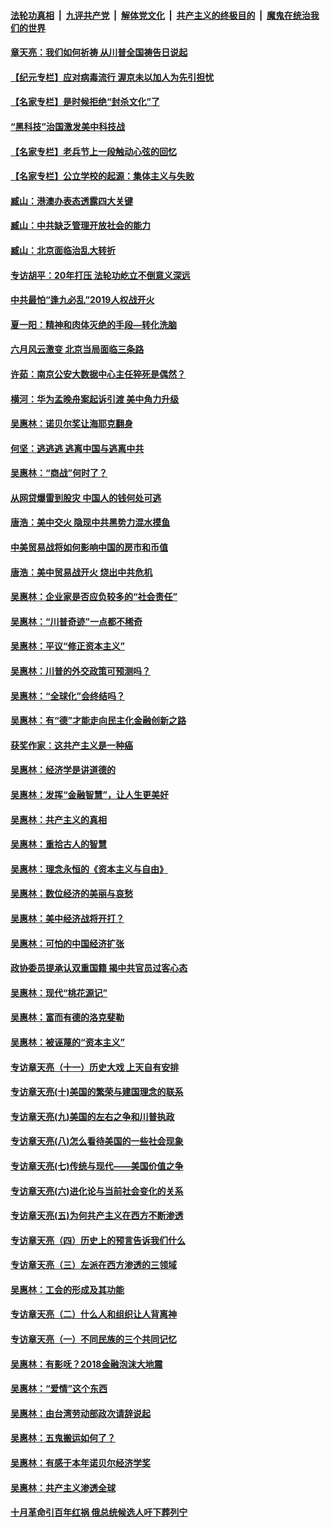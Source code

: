 ####  [法轮功真相](../../../../basic/blob/master/README.md?t=07061802) &nbsp;|&nbsp; [九评共产党](../../../../9ping.md/blob/master/README.md?t=07061802) &nbsp;|&nbsp; [解体党文化](../../../../jtdwh.md/blob/master/README.md?t=07061802)  &nbsp;|&nbsp; [共产主义的终极目的](../../../../gczydzjmd.md/blob/master/README.md?t=07061802) &nbsp;|&nbsp; [魔鬼在统治我们的世界](../../../../mgztzwmdsj.md/blob/master/README.md?t=07061802) 

#### [章天亮：我们如何祈祷 从川普全国祷告日说起](../pages/nsc423/n11944627.md?t=07061802) 

#### [【纪元专栏】应对病毒流行 渥京未以加人为先引担忧](../pages/nsc423/n11875714.md?t=07061802) 

#### [【名家专栏】是时候拒绝“封杀文化”了](../pages/nsc423/n11814093.md?t=07061802) 

#### [“黑科技”治国激发美中科技战](../pages/nsc423/n11638056.md?t=07061802) 

#### [【名家专栏】老兵节上一段触动心弦的回忆](../pages/nsc423/n11646016.md?t=07061802) 

#### [【名家专栏】公立学校的起源：集体主义与失败](../pages/nsc423/n11601833.md?t=07061802) 

#### [臧山：港澳办表态透露四大关键](../pages/nsc423/n11421628.md?t=07061802) 

#### [臧山：中共缺乏管理开放社会的能力](../pages/nsc423/n11407457.md?t=07061802) 

#### [臧山：北京面临治乱大转折](../pages/nsc423/n11406895.md?t=07061802) 

#### [专访胡平：20年打压 法轮功屹立不倒意义深远](../pages/nsc423/n11398800.md?t=07061802) 

#### [中共最怕“逢九必乱”2019人权战开火](../pages/nsc423/n11385248.md?t=07061802) 

#### [夏一阳：精神和肉体灭绝的手段—转化洗脑](../pages/nsc423/n11368250.md?t=07061802) 

#### [六月风云激变 北京当局面临三条路](../pages/nsc423/n11313668.md?t=07061802) 

#### [许茹：南京公安大数据中心主任猝死是偶然？](../pages/nsc423/n11064744.md?t=07061802) 

#### [横河：华为孟晚舟案起诉引渡 美中角力升级](../pages/nsc423/n11027230.md?t=07061802) 

#### [吴惠林：诺贝尔奖让海耶克翻身](../pages/nsc423/n10890049.md?t=07061802) 

#### [何坚：逃逃逃 逃离中国与逃离中共](../pages/nsc423/n10592891.md?t=07061802) 

#### [吴惠林：“商战”何时了？](../pages/nsc423/n10573558.md?t=07061802) 

#### [从网贷爆雷到股灾 中国人的钱何处可逃](../pages/nsc423/n10572800.md?t=07061802) 

#### [唐浩：美中交火 隐现中共黑势力混水摸鱼](../pages/nsc423/n10544040.md?t=07061802) 

#### [中美贸易战将如何影响中国的房市和币值](../pages/nsc423/n10543697.md?t=07061802) 

#### [唐浩：美中贸易战开火 烧出中共危机](../pages/nsc423/n10540126.md?t=07061802) 

#### [吴惠林：企业家是否应负较多的“社会责任”](../pages/nsc423/n10535022.md?t=07061802) 

#### [吴惠林：“川普奇迹”一点都不稀奇](../pages/nsc423/n10512808.md?t=07061802) 

#### [吴惠林：平议“修正资本主义”](../pages/nsc423/n10495724.md?t=07061802) 

#### [吴惠林：川普的外交政策可预测吗？](../pages/nsc423/n10462387.md?t=07061802) 

#### [吴惠林：“全球化”会终结吗？](../pages/nsc423/n10452838.md?t=07061802) 

#### [吴惠林：有“德”才能走向民主化金融创新之路](../pages/nsc423/n10432292.md?t=07061802) 

#### [获奖作家：这共产主义是一种癌](../pages/nsc423/n10431541.md?t=07061802) 

#### [吴惠林：经济学是讲道德的](../pages/nsc423/n10398014.md?t=07061802) 

#### [吴惠林：发挥“金融智慧”，让人生更美好](../pages/nsc423/n10375019.md?t=07061802) 

#### [吴惠林：共产主义的真相](../pages/nsc423/n10351394.md?t=07061802) 

#### [吴惠林：重拾古人的智慧](../pages/nsc423/n10337691.md?t=07061802) 

#### [吴惠林：理念永恒的《资本主义与自由》](../pages/nsc423/n10316274.md?t=07061802) 

#### [吴惠林：数位经济的美丽与哀愁](../pages/nsc423/n10292946.md?t=07061802) 

#### [吴惠林：美中经济战将开打？](../pages/nsc423/n10258825.md?t=07061802) 

#### [吴惠林：可怕的中国经济扩张](../pages/nsc423/n10219147.md?t=07061802) 

#### [政协委员提承认双重国籍 揭中共官员过客心态](../pages/nsc423/n10208809.md?t=07061802) 

#### [吴惠林：现代“桃花源记”](../pages/nsc423/n10185234.md?t=07061802) 

#### [吴惠林：富而有德的洛克斐勒](../pages/nsc423/n10142264.md?t=07061802) 

#### [吴惠林：被诬蔑的“资本主义”](../pages/nsc423/n10124816.md?t=07061802) 

#### [专访章天亮（十一）历史大戏 上天自有安排](../pages/nsc423/n10094905.md?t=07061802) 

#### [专访章天亮(十)美国的繁荣与建国理念的联系](../pages/nsc423/n10094899.md?t=07061802) 

#### [专访章天亮(九)美国的左右之争和川普执政](../pages/nsc423/n10094889.md?t=07061802) 

#### [专访章天亮(八)怎么看待美国的一些社会现象](../pages/nsc423/n10094857.md?t=07061802) 

#### [专访章天亮(七)传统与现代——美国价值之争](../pages/nsc423/n10093140.md?t=07061802) 

#### [专访章天亮(六)进化论与当前社会变化的关系](../pages/nsc423/n10092036.md?t=07061802) 

#### [专访章天亮(五)为何共产主义在西方不断渗透](../pages/nsc423/n10083620.md?t=07061802) 

#### [专访章天亮（四）历史上的预言告诉我们什么](../pages/nsc423/n10083606.md?t=07061802) 

#### [专访章天亮（三）左派在西方渗透的三领域](../pages/nsc423/n10081115.md?t=07061802) 

#### [吴惠林：工会的形成及其功能](../pages/nsc423/n10080633.md?t=07061802) 

#### [专访章天亮（二）什么人和组织让人背离神](../pages/nsc423/n10076637.md?t=07061802) 

#### [专访章天亮（一）不同民族的三个共同记忆](../pages/nsc423/n10074188.md?t=07061802) 

#### [吴惠林：有影呒？2018金融泡沫大地震](../pages/nsc423/n10040534.md?t=07061802) 

#### [吴惠林：“爱情”这个东西](../pages/nsc423/n10019423.md?t=07061802) 

#### [吴惠林：由台湾劳动部政次请辞说起](../pages/nsc423/n9979679.md?t=07061802) 

#### [吴惠林：五鬼搬运如何了？](../pages/nsc423/n9925338.md?t=07061802) 

#### [吴惠林：有感于本年诺贝尔经济学奖](../pages/nsc423/n9871883.md?t=07061802) 

#### [吴惠林：共产主义渗透全球](../pages/nsc423/n9812748.md?t=07061802) 

#### [十月革命引百年红祸 俄总统候选人吁下葬列宁](../pages/nsc423/n9810182.md?t=07061802) 

